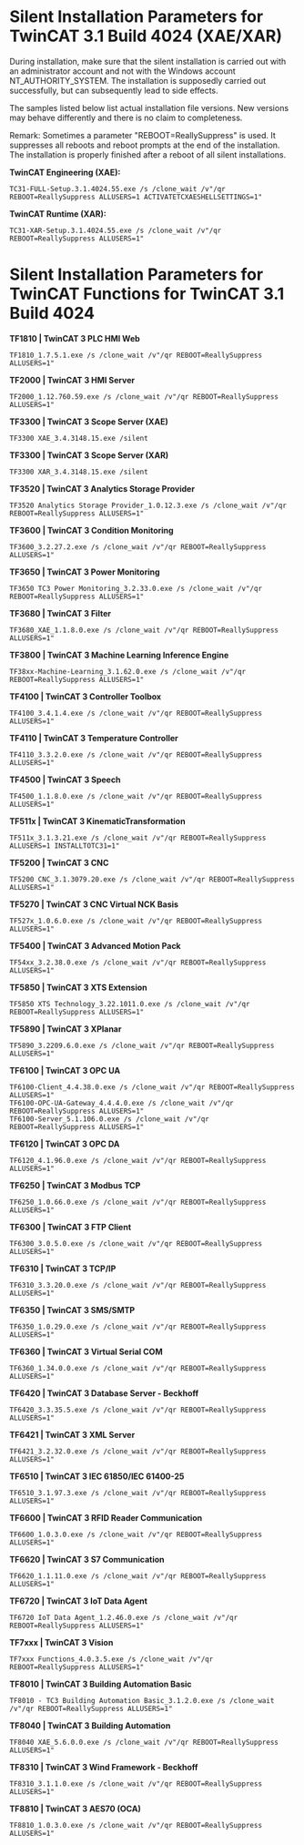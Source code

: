 # Silent Installation Parameters for TwinCAT 3.1 Build 4024 (XAE/XAR)

During installation, make sure that the silent installation is carried out with an administrator account and not with the Windows account NT_AUTHORITY_SYSTEM. The installation is supposedly carried out successfully, but can subsequently lead to side effects.

The samples listed below list actual installation file versions. New versions may behave differently and there is no claim to completeness.

Remark:
Sometimes a parameter "REBOOT=ReallySuppress" is used. It suppresses all reboots and reboot prompts at the end of the installation. The installation is properly finished after a reboot of all silent installations.

**TwinCAT Engineering (XAE):**
```
TC31-FULL-Setup.3.1.4024.55.exe /s /clone_wait /v"/qr REBOOT=ReallySuppress ALLUSERS=1 ACTIVATETCXAESHELLSETTINGS=1"
```

**TwinCAT Runtime (XAR):**
```
TC31-XAR-Setup.3.1.4024.55.exe /s /clone_wait /v"/qr REBOOT=ReallySuppress ALLUSERS=1"
```


# Silent Installation Parameters for TwinCAT Functions for TwinCAT 3.1 Build 4024

**TF1810 | TwinCAT 3 PLC HMI Web**
```
TF1810_1.7.5.1.exe /s /clone_wait /v"/qr REBOOT=ReallySuppress ALLUSERS=1"
```

**TF2000 | TwinCAT 3 HMI Server**
```
TF2000_1.12.760.59.exe /s /clone_wait /v"/qr REBOOT=ReallySuppress ALLUSERS=1"
```

**TF3300 | TwinCAT 3 Scope Server (XAE)**
```
TF3300 XAE_3.4.3148.15.exe /silent
```

**TF3300 | TwinCAT 3 Scope Server (XAR)**
```
TF3300 XAR_3.4.3148.15.exe /silent
```

**TF3520 | TwinCAT 3 Analytics Storage Provider**
```
TF3520 Analytics Storage Provider_1.0.12.3.exe /s /clone_wait /v"/qr REBOOT=ReallySuppress ALLUSERS=1"
```

**TF3600 | TwinCAT 3 Condition Monitoring**
```
TF3600_3.2.27.2.exe /s /clone_wait /v"/qr REBOOT=ReallySuppress ALLUSERS=1"
```

**TF3650 | TwinCAT 3 Power Monitoring**
```
TF3650 TC3 Power Monitoring_3.2.33.0.exe /s /clone_wait /v"/qr REBOOT=ReallySuppress ALLUSERS=1"
```

**TF3680 | TwinCAT 3 Filter**
```
TF3680_XAE_1.1.8.0.exe /s /clone_wait /v"/qr REBOOT=ReallySuppress ALLUSERS=1"
```

**TF3800 | TwinCAT 3 Machine Learning Inference Engine**
```
TF38xx-Machine-Learning_3.1.62.0.exe /s /clone_wait /v"/qr REBOOT=ReallySuppress ALLUSERS=1"
```

**TF4100 | TwinCAT 3 Controller Toolbox**
```
TF4100_3.4.1.4.exe /s /clone_wait /v"/qr REBOOT=ReallySuppress ALLUSERS=1"
```

**TF4110 | TwinCAT 3 Temperature Controller**
```
TF4110_3.3.2.0.exe /s /clone_wait /v"/qr REBOOT=ReallySuppress ALLUSERS=1"
```

**TF4500 | TwinCAT 3 Speech**
```
TF4500_1.1.8.0.exe /s /clone_wait /v"/qr REBOOT=ReallySuppress ALLUSERS=1"
```

**TF511x | TwinCAT 3 KinematicTransformation**
```
TF511x_3.1.3.21.exe /s /clone_wait /v"/qr REBOOT=ReallySuppress ALLUSERS=1 INSTALLTOTC31=1"
```

**TF5200 | TwinCAT 3 CNC**
```
TF5200 CNC_3.1.3079.20.exe /s /clone_wait /v"/qr REBOOT=ReallySuppress ALLUSERS=1"
```

**TF5270 | TwinCAT 3 CNC Virtual NCK Basis**
```
TF527x_1.0.6.0.exe /s /clone_wait /v"/qr REBOOT=ReallySuppress ALLUSERS=1"
```

**TF5400 | TwinCAT 3 Advanced Motion Pack**
```
TF54xx_3.2.38.0.exe /s /clone_wait /v"/qr REBOOT=ReallySuppress ALLUSERS=1"
```

**TF5850 | TwinCAT 3 XTS Extension**
```
TF5850 XTS Technology_3.22.1011.0.exe /s /clone_wait /v"/qr REBOOT=ReallySuppress ALLUSERS=1"
```

**TF5890 | TwinCAT 3 XPlanar**
```
TF5890_3.2209.6.0.exe /s /clone_wait /v"/qr REBOOT=ReallySuppress ALLUSERS=1"
```

**TF6100 | TwinCAT 3 OPC UA**
```
TF6100-Client_4.4.38.0.exe /s /clone_wait /v"/qr REBOOT=ReallySuppress ALLUSERS=1"
TF6100-OPC-UA-Gateway_4.4.4.0.exe /s /clone_wait /v"/qr REBOOT=ReallySuppress ALLUSERS=1"
TF6100-Server_5.1.106.0.exe /s /clone_wait /v"/qr REBOOT=ReallySuppress ALLUSERS=1"
```

**TF6120 | TwinCAT 3 OPC DA**
```
TF6120_4.1.96.0.exe /s /clone_wait /v"/qr REBOOT=ReallySuppress ALLUSERS=1"
```

**TF6250 | TwinCAT 3 Modbus TCP**
```
TF6250_1.0.66.0.exe /s /clone_wait /v"/qr REBOOT=ReallySuppress ALLUSERS=1"
```

**TF6300 | TwinCAT 3 FTP Client**
```
TF6300_3.0.5.0.exe /s /clone_wait /v"/qr REBOOT=ReallySuppress ALLUSERS=1"
```

**TF6310 | TwinCAT 3 TCP/IP**
```
TF6310_3.3.20.0.exe /s /clone_wait /v"/qr REBOOT=ReallySuppress ALLUSERS=1"
```

**TF6350 | TwinCAT 3 SMS/SMTP**
```
TF6350_1.0.29.0.exe /s /clone_wait /v"/qr REBOOT=ReallySuppress ALLUSERS=1"
```

**TF6360 | TwinCAT 3 Virtual Serial COM**
```
TF6360_1.34.0.0.exe /s /clone_wait /v"/qr REBOOT=ReallySuppress ALLUSERS=1"
```

**TF6420 | TwinCAT 3 Database Server - Beckhoff**
```
TF6420_3.3.35.5.exe /s /clone_wait /v"/qr REBOOT=ReallySuppress ALLUSERS=1"
```

**TF6421 | TwinCAT 3 XML Server**
```
TF6421_3.2.32.0.exe /s /clone_wait /v"/qr REBOOT=ReallySuppress ALLUSERS=1"
```

**TF6510 | TwinCAT 3 IEC 61850/IEC 61400-25**
```
TF6510_3.1.97.3.exe /s /clone_wait /v"/qr REBOOT=ReallySuppress ALLUSERS=1"
```

**TF6600 | TwinCAT 3 RFID Reader Communication**
```
TF6600_1.0.3.0.exe /s /clone_wait /v"/qr REBOOT=ReallySuppress ALLUSERS=1"
```

**TF6620 | TwinCAT 3 S7 Communication**
```
TF6620_1.1.11.0.exe /s /clone_wait /v"/qr REBOOT=ReallySuppress ALLUSERS=1"
```

**TF6720 | TwinCAT 3 IoT Data Agent**
```
TF6720 IoT Data Agent_1.2.46.0.exe /s /clone_wait /v"/qr REBOOT=ReallySuppress ALLUSERS=1"
```

**TF7xxx | TwinCAT 3 Vision**
```
TF7xxx Functions_4.0.3.5.exe /s /clone_wait /v"/qr REBOOT=ReallySuppress ALLUSERS=1"
```

**TF8010 | TwinCAT 3 Building Automation Basic**
```
TF8010 - TC3 Building Automation Basic_3.1.2.0.exe /s /clone_wait /v"/qr REBOOT=ReallySuppress ALLUSERS=1"
```

**TF8040 | TwinCAT 3 Building Automation**
```
TF8040 XAE_5.6.0.0.exe /s /clone_wait /v"/qr REBOOT=ReallySuppress ALLUSERS=1"
```

**TF8310 | TwinCAT 3 Wind Framework - Beckhoff**
```
TF8310_3.1.1.0.exe /s /clone_wait /v"/qr REBOOT=ReallySuppress ALLUSERS=1"
```

**TF8810 | TwinCAT 3 AES70 (OCA)**
```
TF8810_1.0.3.0.exe /s /clone_wait /v"/qr REBOOT=ReallySuppress ALLUSERS=1"
```
